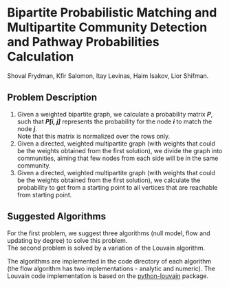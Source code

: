 # Bipartite Probabilistic Matching and Multipartite Community Detection and Pathway Probabilities Calculation 
Shoval Frydman, Kfir Salomon, Itay Levinas, Haim Isakov, Lior Shifman.

## Problem Description
1. Given a weighted bipartite graph, we calculate a probability matrix ***P***, such that ***P[i, j]*** represents the 
probability for the node ***i*** to match the node ***j***.  
Note that this matrix is normalized over the rows only. 
2. Given a directed, weighted multipartite graph (with weights that could be the weights obtained from the first 
solution), we divide the graph into communities, aiming that few nodes from each side will be in the same community.
3. Given a directed, weighted multipartite graph (with weights that could be the weights obtained from the first 
solution), we calculate the probability to get from a starting point to all vertices that are reachable from starting point.

## Suggested Algorithms
For the first problem, we suggest three algorithms (null model, flow and updating by degree) to solve this problem.  
The second problem is solved by a variation of the Louvain algorithm.  

     

The algorithms are implemented in the code directory of each algorithm (the flow algorithm has two implementations - analytic and 
numeric). The Louvain code implementation is based on the 
[python-louvain](https://python-louvain.readthedocs.io/en/latest/) package.

 
